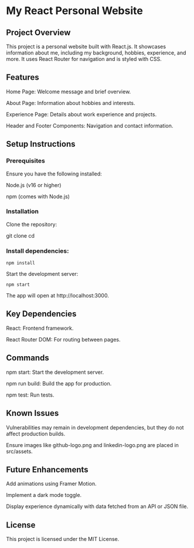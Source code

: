# My React Personal Website

## Project Overview

This project is a personal website built with React.js. It showcases information about me, including my background, hobbies, experience, and more. It uses React Router for navigation and is styled with CSS.

## Features

Home Page: Welcome message and brief overview.

About Page: Information about hobbies and interests.

Experience Page: Details about work experience and projects.

Header and Footer Components: Navigation and contact information.

## Setup Instructions

### Prerequisites

Ensure you have the following installed:

Node.js (v16 or higher)

npm (comes with Node.js)

### Installation

Clone the repository:

git clone <repository-url>
cd <repository-folder>

### Install dependencies:

`npm install`

Start the development server:

`npm start`

The app will open at http://localhost:3000.

## Key Dependencies

React: Frontend framework.

React Router DOM: For routing between pages.

## Commands

npm start: Start the development server.

npm run build: Build the app for production.

npm test: Run tests.

## Known Issues

Vulnerabilities may remain in development dependencies, but they do not affect production builds.

Ensure images like github-logo.png and linkedin-logo.png are placed in src/assets.

## Future Enhancements

Add animations using Framer Motion.

Implement a dark mode toggle.

Display experience dynamically with data fetched from an API or JSON file.

## License

This project is licensed under the MIT License.